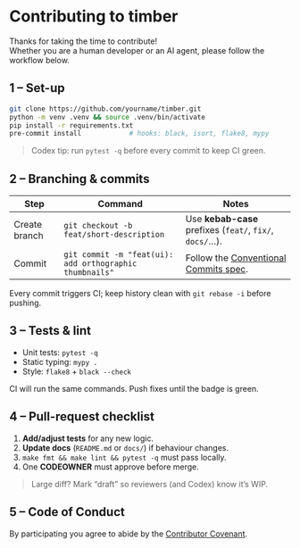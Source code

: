 # Contributing to timber

Thanks for taking the time to contribute!  
Whether you are a human developer or an AI agent, please follow the workflow below.

## 1 – Set-up

```bash
git clone https://github.com/yourname/timber.git
python -m venv .venv && source .venv/bin/activate
pip install -r requirements.txt
pre-commit install            # hooks: black, isort, flake8, mypy
````

> Codex tip: run `pytest -q` before every commit to keep CI green.

## 2 – Branching & commits

| Step          | Command                                                 | Notes                                                    |
| ------------- | ------------------------------------------------------- | -------------------------------------------------------- |
| Create branch | `git checkout -b feat/short-description`                | Use **kebab-case** prefixes (`feat/`, `fix/`, `docs/`…). |
| Commit        | `git commit -m "feat(ui): add orthographic thumbnails"` | Follow the [Conventional Commits spec]().                |

Every commit triggers CI; keep history clean with `git rebase -i` before pushing.

## 3 – Tests & lint

* Unit tests: `pytest -q`
* Static typing: `mypy .`
* Style: `flake8` + `black --check`

CI will run the same commands. Push fixes until the badge is green.

## 4 – Pull-request checklist

1. **Add/adjust tests** for any new logic.
2. **Update docs** (`README.md` or `docs/`) if behaviour changes.
3. `make fmt && make lint && pytest -q` must pass locally.
4. One **CODEOWNER** must approve before merge.

> Large diff? Mark “draft” so reviewers (and Codex) know it’s WIP.

## 5 – Code of Conduct

By participating you agree to abide by the [Contributor Covenant](CODE_OF_CONDUCT.md).
